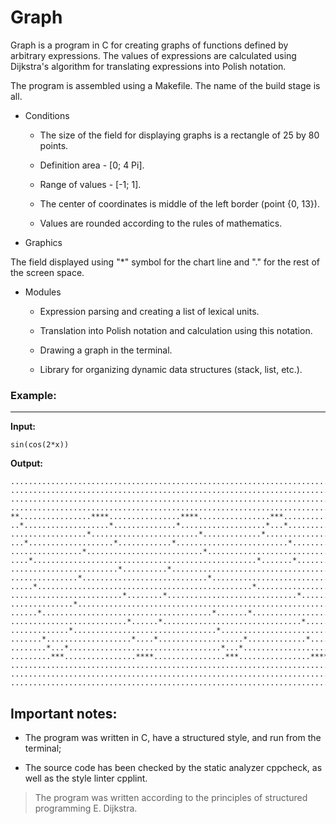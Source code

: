# Graph
Graph is a program in C for creating graphs of functions defined by arbitrary expressions. 
The values of expressions are calculated using Dijkstra's algorithm for translating expressions into Polish notation. 

The program is assembled using a Makefile. The name of the build stage is all.

- Conditions

  - The size of the field for displaying graphs is a rectangle of 25 by 80 points.

  - Definition area - [0; 4 Pi].

  - Range of values - [-1; 1].

  - The center of coordinates is middle of the left border (point {0, 13}).

  - Values are rounded according to the rules of mathematics.

- Graphics

The field displayed using "*" symbol for the chart line and "." for the rest of the screen space.

- Modules

  - Expression parsing and creating a list of lexical units.

  - Translation into Polish notation and calculation using this notation.

  - Drawing a graph in the terminal.

  - Library for organizing dynamic data structures (stack, list, etc.).

### <b>Example:</b>
___________________
<b>Input:</b>
```
sin(cos(2*x))
```
<b>Output:</b>

```
................................................................................
................................................................................
................................................................................
................................................................................
**................****................****................***................***
..*...................*..............*...................*...*..................
.................*........................*.............*...................*...
...*...................*............*.........................*.................
................*..........................*...............................*....
....*..................................................*.......*................
........................*..........*............................................
...............*............................*.............................*.....
.....*................................................*.........................
.........................*........*.............................*...............
..............*..........................................................*......
......*......................................*.......*..........................
..........................*......*...............................*..............
.............*................................*.........................*.......
.......*...................*....*...................*.............*.............
........*...*..................................*...*...................*........
.........***................****................***................****.........
................................................................................
................................................................................
................................................................................
```

## Important notes:

- The program was written in C, have a structured style, and run from the terminal;

- The source code has been checked by the static analyzer cppcheck, as well as the style linter cpplint.

> The program was written according to the principles of structured programming E. Dijkstra.

